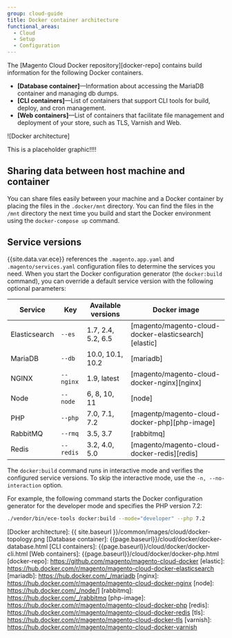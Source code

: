 ```yaml
---
group: cloud-guide
title: Docker container architecture
functional_areas:
  - Cloud
  - Setup
  - Configuration
---
```


The [Magento Cloud Docker repository][docker-repo] contains build information for the following Docker containers.

-  **[Database container]**—Information about accessing the MariaDB container and managing db dumps.
-  **[CLI containers]**—List of containers that support CLI tools for build, deploy, and cron management.
-  **[Web containers]**—List of containers that facilitate file management and deployment of your store, such as TLS, Varnish and Web.

![Docker architecture]

This is a placeholder graphic!!!!

## Sharing data between host machine and container

You can share files easily between your machine and a Docker container by placing the files in the `.docker/mnt` directory. You can find the files in the `/mnt` directory the next time you build and start the Docker environment using the `docker-compose up` command.

## Service versions

{{site.data.var.ece}} references the `.magento.app.yaml` and `.magento/services.yaml` configuration files to determine the services you need. When you start the Docker configuration generator (the `docker:build` command), you can override a default service version with the following optional parameters:

| Service       | Key        | Available versions | Docker image
| ------------- | ---------- | ------------------ | -------------
| Elasticsearch | `--es`     | 1.7, 2.4, 5.2, 6.5 | [magento/magento-cloud-docker-elasticsearch][elastic]
| MariaDB       | `--db`     | 10.0, 10.1, 10.2   | [mariadb]
| NGINX         | `--nginx`  | 1.9, latest        | [magento/magento-cloud-docker-nginx][nginx]
| Node          | `--node`   | 6, 8, 10, 11       | [node]
| PHP           | `--php`    | 7.0, 7.1, 7.2      | [magentp/magento-cloud-docker-php][php-image]
| RabbitMQ      | `--rmq`    | 3.5, 3.7           | [rabbitmq]
| Redis         | `--redis`  | 3.2, 4.0, 5.0      | [magento/magento-cloud-docker-redis][redis]

The `docker:build` command runs in interactive mode and verifies the configured service versions. To skip the interactive mode, use the `-n, --no-interaction` option.

For example, the following command starts the Docker configuration generator for the developer mode and specifies the PHP version 7.2:

```bash
./vendor/bin/ece-tools docker:build --mode="developer" --php 7.2
```

[Docker architecture]: {{ site.baseurl }}/common/images/cloud/docker-topology.png
[Database container]: {{page.baseurl}}/cloud/docker/docker-database.html
[CLI containers]: {{page.baseurl}}/cloud/docker/docker-cli.html
[Web containers]: {{page.baseurl}}/cloud/docker/docker-php.html
[docker-repo]: https://github.com/magento/magento-cloud-docker
[elastic]: https://hub.docker.com/r/magento/magento-cloud-docker-elasticsearch
[mariadb]: https://hub.docker.com/_/mariadb
[nginx]: https://hub.docker.com/r/magento/magento-cloud-docker-nginx
[node]: https://hub.docker.com/_/node/]
[rabbitmq]: https://hub.docker.com/_/rabbitmq
[php-image]: https://hub.docker.com/r/magento/magento-cloud-docker-php
[redis]: https://hub.docker.com/r/magento/magento-cloud-docker-redis
[tls]: https://hub.docker.com/r/magento/magento-cloud-docker-tls
[varnish]: https://hub.docker.com/r/magento/magento-cloud-docker-varnish